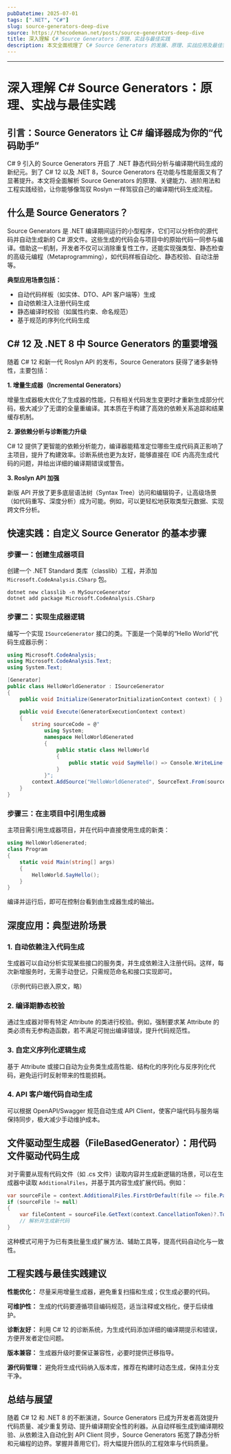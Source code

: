```yaml
---
pubDatetime: 2025-07-01
tags: [".NET", "C#"]
slug: source-generators-deep-dive
source: https://thecodeman.net/posts/source-generators-deep-dive
title: 深入理解 C# Source Generators：原理、实战与最佳实践
description: 本文全面梳理了 C# Source Generators 的发展、原理、实战应用及最佳实践，结合 C# 12 和 .NET 8 的最新增强特性，通过丰富实例与场景剖析，助力开发者高效利用代码生成提升开发效率与代码质量。
---
```


---

# 深入理解 C# Source Generators：原理、实战与最佳实践

## 引言：Source Generators 让 C# 编译器成为你的“代码助手”

C# 9 引入的 Source Generators 开启了 .NET 静态代码分析与编译期代码生成的新纪元。到了 C# 12 以及 .NET 8，Source Generators 在功能与性能层面又有了显著提升。本文将全面解析 Source Generators 的原理、关键能力、进阶用法和工程实践经验，让你能够像驾驭 Roslyn 一样驾驭自己的编译期代码生成流程。

## 什么是 Source Generators？

Source Generators 是 .NET 编译期间运行的小型程序，它们可以分析你的源代码并自动生成新的 C# 源文件。这些生成的代码会与项目中的原始代码一同参与编译。借助这一机制，开发者不仅可以消除重复性工作，还能实现强类型、静态检查的高级元编程（Metaprogramming），如代码样板自动化、静态校验、自动注册等。

**典型应用场景包括：**

- 自动代码样板（如实体、DTO、API 客户端等）生成
- 自动依赖注入注册代码生成
- 静态编译时校验（如属性约束、命名规范）
- 基于规范的序列化代码生成

## C# 12 及 .NET 8 中 Source Generators 的重要增强

随着 C# 12 和新一代 Roslyn API 的发布，Source Generators 获得了诸多新特性，主要包括：

**1. 增量生成器（Incremental Generators）**

增量生成器极大优化了生成器的性能，只有相关代码发生变更时才重新生成部分代码，极大减少了无谓的全量重编译。其本质在于构建了高效的依赖关系追踪和结果缓存机制。

**2. 源依赖分析与诊断能力升级**

C# 12 提供了更智能的依赖分析能力，编译器能精准定位哪些生成代码真正影响了主项目，提升了构建效率。诊断系统也更为友好，能够直接在 IDE 内高亮生成代码的问题，并给出详细的编译期错误或警告。

**3. Roslyn API 加强**

新版 API 开放了更多底层语法树（Syntax Tree）访问和编辑钩子，让高级场景（如代码重写、深度分析）成为可能。例如，可以更轻松地获取类型元数据、实现跨文件分析。

## 快速实践：自定义 Source Generator 的基本步骤

### 步骤一：创建生成器项目

创建一个 .NET Standard 类库（classlib）工程，并添加 `Microsoft.CodeAnalysis.CSharp` 包。

```shell
dotnet new classlib -n MySourceGenerator
dotnet add package Microsoft.CodeAnalysis.CSharp
```

### 步骤二：实现生成器逻辑

编写一个实现 `ISourceGenerator` 接口的类。下面是一个简单的“Hello World”代码生成器示例：

```csharp
using Microsoft.CodeAnalysis;
using Microsoft.CodeAnalysis.Text;
using System.Text;

[Generator]
public class HelloWorldGenerator : ISourceGenerator
{
    public void Initialize(GeneratorInitializationContext context) { }

    public void Execute(GeneratorExecutionContext context)
    {
        string sourceCode = @"
            using System;
            namespace HelloWorldGenerated
            {
                public static class HelloWorld
                {
                    public static void SayHello() => Console.WriteLine(""Hello from the generated code!"");
                }
            }";
        context.AddSource("HelloWorldGenerated", SourceText.From(sourceCode, Encoding.UTF8));
    }
}
```

### 步骤三：在主项目中引用生成器

主项目需引用生成器项目，并在代码中直接使用生成的新类：

```csharp
using HelloWorldGenerated;
class Program
{
    static void Main(string[] args)
    {
        HelloWorld.SayHello();
    }
}
```

编译并运行后，即可在控制台看到由生成器生成的输出。

## 深度应用：典型进阶场景

### 1. 自动依赖注入代码生成

生成器可以自动分析实现某些接口的服务类，并生成依赖注入注册代码。这样，每次新增服务时，无需手动登记，只需规范命名和接口实现即可。

（示例代码已嵌入原文，略）

### 2. 编译期静态校验

通过生成器对带有特定 Attribute 的类进行校验。例如，强制要求某 Attribute 的类必须有无参构造函数，若不满足可抛出编译错误，提升代码规范性。

### 3. 自定义序列化逻辑生成

基于 Attribute 或接口自动为业务类生成高性能、结构化的序列化与反序列化代码，避免运行时反射带来的性能损耗。

### 4. API 客户端代码自动生成

可以根据 OpenAPI/Swagger 规范自动生成 API Client，使客户端代码与服务端保持同步，极大减少手动维护成本。

## 文件驱动型生成器（FileBasedGenerator）：用代码文件驱动代码生成

对于需要从现有代码文件（如 .cs 文件）读取内容并生成新逻辑的场景，可以在生成器中读取 `AdditionalFiles`，并基于其内容生成扩展代码。例如：

```csharp
var sourceFile = context.AdditionalFiles.FirstOrDefault(file => file.Path.EndsWith("MyClass.cs"));
if (sourceFile != null)
{
    var fileContent = sourceFile.GetText(context.CancellationToken)?.ToString();
    // 解析并生成新代码
}
```

这种模式可用于为已有类批量生成扩展方法、辅助工具等，提高代码自动化与一致性。

## 工程实践与最佳实践建议

**性能优化：** 尽量采用增量生成器，避免重复扫描和生成；仅生成必要的代码。

**可维护性：** 生成的代码要遵循项目编码规范，适当注释或文档化，便于后续维护。

**诊断友好：** 利用 C# 12 的诊断系统，为生成代码添加详细的编译期提示和错误，方便开发者定位问题。

**版本兼容：** 生成器升级时要保证兼容性，必要时提供迁移指导。

**源代码管理：** 避免将生成代码纳入版本库，推荐在构建时动态生成，保持主分支干净。

## 总结与展望

随着 C# 12 和 .NET 8 的不断演进，Source Generators 已成为开发者高效提升代码质量、减少重复劳动、提升编译期安全性的利器。从自动样板生成到编译期校验、从依赖注入自动化到 API Client 同步，Source Generators 拓宽了静态分析和元编程的边界。掌握并善用它们，将大幅提升团队的工程效率与代码质量。
